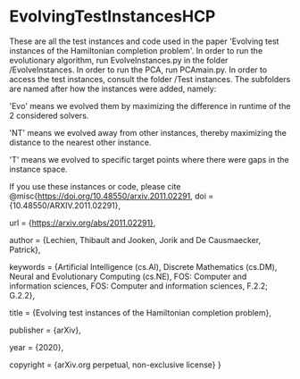 # EvolvingTestInstancesHCP

These are all the test instances and code used in the paper 'Evolving test instances of the Hamiltonian completion problem'.
In order to run the evolutionary algorithm, run EvolveInstances.py in the folder /EvolveInstances.
In order to run the PCA, run PCAmain.py.
In order to access the test instances, consult the folder /Test instances.
The subfolders are named after how the instances were added, namely:

'Evo' means we evolved them by maximizing the difference in runtime of the 2 considered solvers. 

'NT' means we evolved away from other instances, thereby maximizing the distance to the nearest other instance.

'T' means we evolved to specific target points where there were gaps in the instance space.


If you use these instances or code, please cite 
@misc{https://doi.org/10.48550/arxiv.2011.02291,
  doi = {10.48550/ARXIV.2011.02291},
  
  url = {https://arxiv.org/abs/2011.02291},
  
  author = {Lechien, Thibault and Jooken, Jorik and De Causmaecker, Patrick},
  
  keywords = {Artificial Intelligence (cs.AI), Discrete Mathematics (cs.DM), Neural and Evolutionary Computing (cs.NE), FOS: Computer and information sciences, FOS: Computer and information sciences, F.2.2; G.2.2},
  
  title = {Evolving test instances of the Hamiltonian completion problem},
  
  publisher = {arXiv},
  
  year = {2020},
  
  copyright = {arXiv.org perpetual, non-exclusive license}
}

